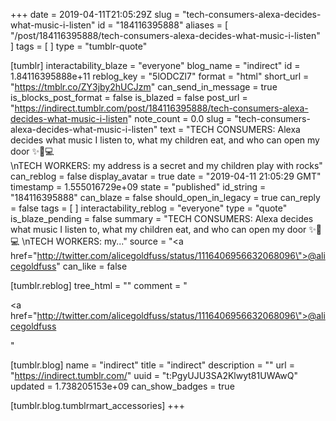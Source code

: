+++
date = 2019-04-11T21:05:29Z
slug = "tech-consumers-alexa-decides-what-music-i-listen"
id = "184116395888"
aliases = [ "/post/184116395888/tech-consumers-alexa-decides-what-music-i-listen" ]
tags = [ ]
type = "tumblr-quote"

[tumblr]
interactability_blaze = "everyone"
blog_name = "indirect"
id = 1.84116395888e+11
reblog_key = "5lODCZl7"
format = "html"
short_url = "https://tmblr.co/ZY3jby2hUCJzm"
can_send_in_message = true
is_blocks_post_format = false
is_blazed = false
post_url = "https://indirect.tumblr.com/post/184116395888/tech-consumers-alexa-decides-what-music-i-listen"
note_count = 0.0
slug = "tech-consumers-alexa-decides-what-music-i-listen"
text = "TECH CONSUMERS: Alexa decides what music I listen to, what my children eat, and who can open my door ✨🎉💻<br/>\nTECH WORKERS: my address is a secret and my children play with rocks"
can_reblog = false
display_avatar = true
date = "2019-04-11 21:05:29 GMT"
timestamp = 1.555016729e+09
state = "published"
id_string = "184116395888"
can_blaze = false
should_open_in_legacy = true
can_reply = false
tags = [ ]
interactability_reblog = "everyone"
type = "quote"
is_blaze_pending = false
summary = "TECH CONSUMERS: Alexa decides what music I listen to, what my children eat, and who can open my door ✨🎉💻 \nTECH WORKERS: my..."
source = "<a href=\"http://twitter.com/alicegoldfuss/status/1116406956632068096\">@alicegoldfuss</a>"
can_like = false

[tumblr.reblog]
tree_html = ""
comment = "<p><a href=\"http://twitter.com/alicegoldfuss/status/1116406956632068096\">@alicegoldfuss</a></p>"

[tumblr.blog]
name = "indirect"
title = "indirect"
description = ""
url = "https://indirect.tumblr.com/"
uuid = "t:PgyUJU3SA2Klwyt81UWAwQ"
updated = 1.738205153e+09
can_show_badges = true

[tumblr.blog.tumblrmart_accessories]
+++
